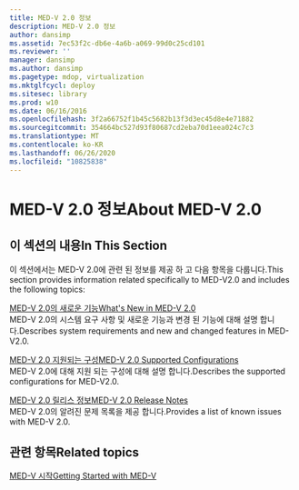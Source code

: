 ```yaml
---
title: MED-V 2.0 정보
description: MED-V 2.0 정보
author: dansimp
ms.assetid: 7ec53f2c-db6e-4a6b-a069-99d0c25cd101
ms.reviewer: ''
manager: dansimp
ms.author: dansimp
ms.pagetype: mdop, virtualization
ms.mktglfcycl: deploy
ms.sitesec: library
ms.prod: w10
ms.date: 06/16/2016
ms.openlocfilehash: 3f2a66752f1b45c5682b13f3d3ec45d8e4e71882
ms.sourcegitcommit: 354664bc527d93f80687cd2eba70d1eea024c7c3
ms.translationtype: MT
ms.contentlocale: ko-KR
ms.lasthandoff: 06/26/2020
ms.locfileid: "10825838"
---
```

# <span data-ttu-id="5c2a7-103">MED-V 2.0 정보</span><span class="sxs-lookup"><span data-stu-id="5c2a7-103">About MED-V 2.0</span></span>


## <span data-ttu-id="5c2a7-104">이 섹션의 내용</span><span class="sxs-lookup"><span data-stu-id="5c2a7-104">In This Section</span></span>


<span data-ttu-id="5c2a7-105">이 섹션에서는 MED-V 2.0에 관련 된 정보를 제공 하 고 다음 항목을 다룹니다.</span><span class="sxs-lookup"><span data-stu-id="5c2a7-105">This section provides information related specifically to MED-V2.0 and includes the following topics:</span></span>

<a href="" id="what-s-new-in-med-v-2-0"></a>[<span data-ttu-id="5c2a7-106">MED-V 2.0의 새로운 기능</span><span class="sxs-lookup"><span data-stu-id="5c2a7-106">What's New in MED-V 2.0</span></span>](whats-new-in-med-v-20.md)  
<span data-ttu-id="5c2a7-107">MED-V 2.0의 시스템 요구 사항 및 새로운 기능과 변경 된 기능에 대해 설명 합니다.</span><span class="sxs-lookup"><span data-stu-id="5c2a7-107">Describes system requirements and new and changed features in MED-V2.0.</span></span>

<a href="" id="med-v-2-0-supported-configurations"></a>[<span data-ttu-id="5c2a7-108">MED-V 2.0 지원되는 구성</span><span class="sxs-lookup"><span data-stu-id="5c2a7-108">MED-V 2.0 Supported Configurations</span></span>](med-v-20-supported-configurations.md)  
<span data-ttu-id="5c2a7-109">MED-V 2.0에 대해 지원 되는 구성에 대해 설명 합니다.</span><span class="sxs-lookup"><span data-stu-id="5c2a7-109">Describes the supported configurations for MED-V2.0.</span></span>

<a href="" id="med-v-2-0-release-notes"></a>[<span data-ttu-id="5c2a7-110">MED-V 2.0 릴리스 정보</span><span class="sxs-lookup"><span data-stu-id="5c2a7-110">MED-V 2.0 Release Notes</span></span>](med-v-20-release-notes.md)  
<span data-ttu-id="5c2a7-111">MED-V 2.0의 알려진 문제 목록을 제공 합니다.</span><span class="sxs-lookup"><span data-stu-id="5c2a7-111">Provides a list of known issues with MED-V 2.0.</span></span>

## <span data-ttu-id="5c2a7-112">관련 항목</span><span class="sxs-lookup"><span data-stu-id="5c2a7-112">Related topics</span></span>


[<span data-ttu-id="5c2a7-113">MED-V 시작</span><span class="sxs-lookup"><span data-stu-id="5c2a7-113">Getting Started with MED-V</span></span>](getting-started-with-med-vmedv2.md)

 

 





